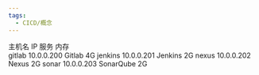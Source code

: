 ```yaml
---
tags:
  - CICD/概念
---
```


主机名     IP                  服务                  内存  
gitlab     10.0.0.200      Gitlab               4G
jenkins   10.0.0.201      Jenkins             2G
nexus     10.0.0.202      Nexus               2G
sonar     10.0.0.203      SonarQube       2G
